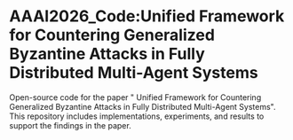 # AAAI2026_Code:Unified Framework for Countering Generalized Byzantine Attacks in Fully Distributed Multi-Agent Systems
Open-source code for the paper " Unified Framework for Countering Generalized Byzantine Attacks in Fully Distributed Multi-Agent Systems". This repository includes implementations, experiments, and results to support the findings in the paper.
